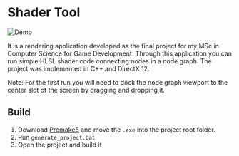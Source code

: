 # Shader Tool

![Demo](ShaderTool/misc/ShaderToolDemo.gif)

It is a rendering application developed as the final project for my MSc in Computer Science for Game Development.
Through this application you can run simple HLSL shader code connecting nodes in a node graph.
The project was implemented in C++ and DirectX 12.

Note: For the first run you will need to dock the node graph viewport to the center slot of the screen by dragging and dropping it.

## Build

1. Download [Premake5](https://premake.github.io/download) and move the `.exe` into the project root folder.
2. Run `generate_project.bat`
3. Open the project and build it
